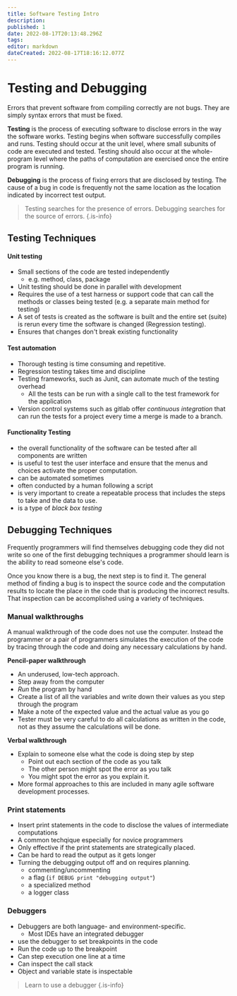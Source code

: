 ```yaml
---
title: Software Testing Intro
description: 
published: 1
date: 2022-08-17T20:13:48.296Z
tags: 
editor: markdown
dateCreated: 2022-08-17T18:16:12.077Z
---
```


# Testing and Debugging

Errors that prevent software from compiling correctly are not bugs. They are simply syntax errors that must be fixed.

**Testing** is the process of executing software to disclose errors in the way the software works. Testing begins when software successfully compiles and runs. Testing should occur at the unit level, where small subunits of code are executed and tested. Testing should also occur at the whole-program level where the paths of computation are exercised once the entire program is running.

**Debugging** is the process of fixing errors that are disclosed by testing. The cause of a bug in code is frequently not the same location as the location indicated by incorrect test output.


> Testing searches for the presence of errors.
> Debugging searches for the source of errors.
{.is-info}


## Testing Techniques 
#### Unit testing
- Small sections of the code are tested independently
	- e.g. method, class, package
- Unit testing should be done in parallel with development
- Requires the use of a test harness or support code that can call the methods or classes being tested (e.g. a separate main method for testing)
- A set of tests is created as the software is built and the entire set (suite) is rerun every time the software is changed (Regression testing).
- Ensures that changes don't break existing functionality
  
#### Test automation
- Thorough testing is time consuming and repetitive.
- Regression testing takes time and discipline
- Testing frameworks, such as Junit,  can automate much of the testing overhead
	- All the tests can be run with a single call to the test framework for the application
- Version control systems such as gitlab offer *continuous integration* that can run the tests for a project every time a merge is made to a branch.

#### Functionality Testing
- the overall functionality of the software can be tested after all components are written
- is useful to test the user interface and ensure that the menus and choices activate the proper computation.
- can be automated sometimes
- often conducted by a human following a script
- is very important to create a repeatable process that includes the steps to take and the data to use.
- is a type of *black box testing*


## Debugging Techniques

  Frequently programmers will find themselves debugging code they did not write so one of the first debugging techniques a programmer should learn is the ability to read someone else's code.

Once you know there is a bug, the next step is to find it.  The general method of finding a bug is to inspect the source code and the computation results to locate the place in the code that is producing the incorrect results.  That inspection can be accomplished using a variety of techniques.

###  Manual walkthroughs

A manual walkthrough of the code does not use the computer.  Instead the programmer or a pair of programmers simulates the execution of the code by tracing through the code and doing any necessary calculations by hand.


**Pencil-paper walkthrough**
- An underused, low-tech approach.   
- Step away from the computer
- *Run* the program by hand
- Create a list of all the variables and write down their values as you step through the program
- Make a note of the expected value and the actual value as you go
- Tester must be very careful to do all calculations as written in the code, not as they assume the calculations will be done.
    
**Verbal walkthrough**
- Explain to someone else what the code is doing step by step
  - Point out each section of the code as you talk
  - The other person might spot the error as you talk
  - You might spot the error as you explain it.
- More formal approaches to this are included in many agile software development processes.
  
### Print statements
- Insert print statements in the code to disclose the values of intermediate computations
- A common techqique especially for novice programmers
- Only effective if the print statements are strategically placed.
- Can be hard to read the output as it gets longer
- Turning  the debugging output off and on requires planning.
  - commenting/uncommenting
  - a flag (`if DEBUG print "debugging output"`)
  - a specialized method 
  - a logger class

###  Debuggers
- Debuggers are both language- and environment-specific.
  - Most IDEs have an integrated debugger
- use the debugger to set breakpoints in the code
- Run the code up to the breakpoint
- Can step execution one line at a time
- Can inspect the call stack
- Object  and variable state is inspectable

> Learn to use a debugger
{.is-info}



 
  
